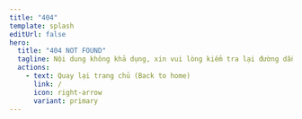 ```yaml
---
title: "404"
template: splash
editUrl: false
hero:
  title: "404 NOT FOUND"
  tagline: Nội dung không khả dụng, xin vui lòng kiểm tra lại đường dẫn (This content is not available, please check the URL and try again).
  actions:
    - text: Quay lại trang chủ (Back to home)
      link: /
      icon: right-arrow
      variant: primary
---
```

